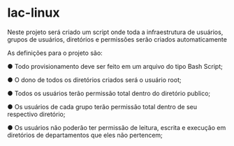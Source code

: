 # Iac-linux

Neste projeto será criado um script onde toda a infraestrutura de usuários, grupos de usuários, diretórios e permissões serão criados automaticamente

As definições para o projeto são:

● Todo provisionamento deve ser feito em um arquivo do tipo Bash 
  Script;
  
● O dono de todos os diretórios criados será o usuário root;

● Todos os usuários terão permissão total dentro do diretório publico;

● Os usuários de cada grupo terão permissão total dentro de seu 
respectivo diretório;

● Os usuários não poderão ter permissão de leitura, escrita e execução 
em diretórios de departamentos que eles não pertencem;
